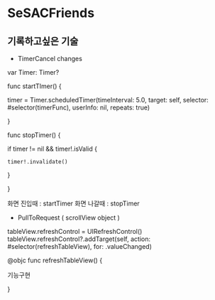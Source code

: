 # SeSACFriends

## 기록하고싶은 기술

- TimerCancel changes

var Timer: Timer? 

func startTImer() {

  timer = Timer.scheduledTimer(timeInterval: 5.0, target: self, selector: #selector(timerFunc), userInfo: nil, repeats: true)
  
}

func stopTimer() {

  if timer != nil && timer!.isValid {
  
    timer!.invalidate()
    
  }
  
}

화면 진입때 : startTimer
화면 나갈때 : stopTimer

- PullToRequest ( scrollView object )

tableView.refreshControl = UIRefreshControl()
tableView.refreshControl?.addTarget(self, action: #selector(refreshTableView), for: .valueChanged)

@objc func  refreshTableView() {

  기능구현
  
}
